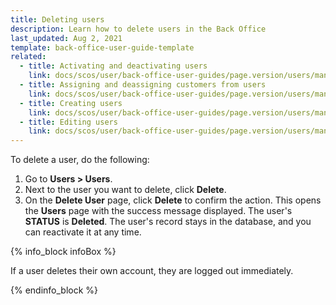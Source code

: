 ```yaml
---
title: Deleting users
description: Learn how to delete users in the Back Office
last_updated: Aug 2, 2021
template: back-office-user-guide-template
related:
  - title: Activating and deactivating users
    link: docs/scos/user/back-office-user-guides/page.version/users/managing-users/activating-and-deactivating-users.html
  - title: Assigning and deassigning customers from users
    link: docs/scos/user/back-office-user-guides/page.version/users/managing-users/assigning-customers-to-users.html
  - title: Creating users
    link: docs/scos/user/back-office-user-guides/page.version/users/managing-users/creating-users.html
  - title: Editing users
    link: docs/scos/user/back-office-user-guides/page.version/users/managing-users/editing-users.html
---
```



To delete a user, do the following:
1. Go to **Users&nbsp;<span aria-label="and then">></span> Users**.
2. Next to the user you want to delete, click **Delete**.
3. On the **Delete User** page, click **Delete** to confirm the action.
    This opens the **Users** page with the success message displayed. The user's **STATUS** is **Deleted**. The user's record stays in the database, and you can reactivate it at any time.


{% info_block infoBox %}

If a user deletes their own account, they are logged out immediately.

{% endinfo_block %}
